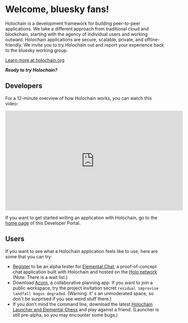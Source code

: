 # Welcome, bluesky fans!

<div class="coreconcepts-intro" markdown=1>
Holochain is a development framework for building peer-to-peer applications. We take a different approach from traditional cloud and blockchain, starting with the agency of individual users and working outward. Holochain applications are secure, scalable, private, and offline-friendly. We invite you to try Holochain out and report your experience back to the bluesky working group.

[Learn more at holochain.org](https://holochain.org/)

**_Ready to try Holochain?_**
</div>

## Developers

For a 12-minute overview of how Holochain works, you can watch this video:

<iframe width="560" height="315" src="https://www.youtube.com/embed/EUfyHNGvnDo" title="YouTube video player" frameborder="0" allow="accelerometer; autoplay; clipboard-write; encrypted-media; gyroscope; picture-in-picture" allowfullscreen></iframe>

If you want to get started writing an application with Holochain, go to the [home page](/) of this Developer Portal.

## Users

If you want to see what a Holochain application feels like to use, here are some that you can try:

* [Register](https://register.holo.host/elemental) to be an alpha tester for [Elemental Chat](https://elemental-chat.holo.host/), a proof-of-concept chat application built with Holochain and hosted on the [Holo network](https://holo.host) (Note: There is a wait list.)
* Download [Acorn](https://github.com/h-be/acorn), a collaborative planning app. If you want to join a public workspace, try the project invitation secret `residual improvise landfall bogus degraded`. (Warning: it' s an unmoderated space, so don't be surprised if you see weird stuff there.)
* If you don't mind the command line, download the latest [Holochain Launcher and Elemental Chess](https://github.com/holochain/launcher/releases/) and play against a friend. (Launcher is still pre-alpha, so you may encounter some bugs.)